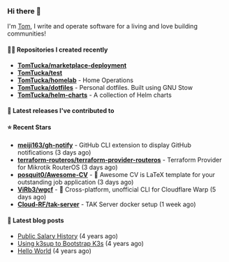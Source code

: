 ### Hi there 👋

I'm [Tom](https://tomwithers.dev), I write and operate software for a living and love building communities! 

#### 👨‍💻 Repositories I created recently
- **[TomTucka/marketplace-deployment](https://github.com/TomTucka/marketplace-deployment)**
- **[TomTucka/test](https://github.com/TomTucka/test)**
- **[TomTucka/homelab](https://github.com/TomTucka/homelab)** - Home Operations
- **[TomTucka/dotfiles](https://github.com/TomTucka/dotfiles)** - Personal dotfiles. Built using  GNU Stow
- **[TomTucka/helm-charts](https://github.com/TomTucka/helm-charts)** - A collection of Helm charts

#### 🚀 Latest releases I've contributed to



#### ⭐ Recent Stars


- **[meiji163/gh-notify](https://github.com/meiji163/gh-notify)** - GitHub CLI extension to display GitHub notifications (3 days ago)
- **[terraform-routeros/terraform-provider-routeros](https://github.com/terraform-routeros/terraform-provider-routeros)** - Terraform Provider for Mikrotik RouterOS (3 days ago)
- **[posquit0/Awesome-CV](https://github.com/posquit0/Awesome-CV)** - :page_facing_up: Awesome CV is LaTeX template for your outstanding job application (3 days ago)
- **[ViRb3/wgcf](https://github.com/ViRb3/wgcf)** - 🚤 Cross-platform, unofficial CLI for Cloudflare Warp (5 days ago)
- **[Cloud-RF/tak-server](https://github.com/Cloud-RF/tak-server)** - TAK Server docker setup (1 week ago)

#### 📄 Latest blog posts
- [Public Salary History](https://tomwithers.dev/posts/public-salary-history/) (4 years ago)
- [Using k3sup to Bootstrap K3s](https://tomwithers.dev/posts/k3s-bootstrap/) (4 years ago)
- [Hello World](https://tomwithers.dev/posts/hello-world/) (4 years ago)
